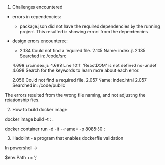 1) Challenges encountered

- errors in dependencies:
    - package.json did not have the required dependencies by the running project. This resulted in showing errors from the dependencies
- design errors encountered:
    - 2.134 Could not find a required file.
    2.135   Name: index.js
    2.135   Searched in: /code/src

    4.698 src/index.js
    4.698   Line 10:1:  'ReactDOM' is not defined  no-undef
    4.698 Search for the keywords to learn more about each error.

    2.056 Could not find a required file.
    2.057   Name: index.html
    2.057   Searched in: /code/public

The errors resulted from the wrong file naming, and not adjusting the relationship files.

2) How to build docker image

docker image build -t <docker image name>:<version> .

docker container run -d -it --name=<docker container name> -p 8085:80 <docker image name>:<version>

3. Hadolint - a program that enables dockerfile validation

In powershell ->

$env:Path += ';<system location hodolint exe file>\'
